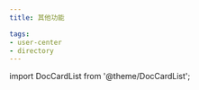 ```yaml
---
title: 其他功能

tags: 
- user-center
- directory
---
```


import DocCardList from '@theme/DocCardList';

<DocCardList />